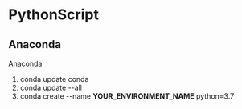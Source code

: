 # PythonScript

## Anaconda

[Anaconda](https://www.anaconda.com)
1. conda update conda
2. conda update --all
3. conda create --name __YOUR_ENVIRONMENT_NAME__ python=3.7
